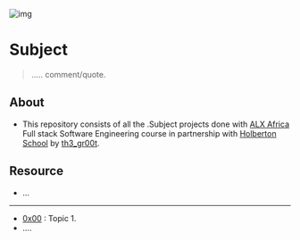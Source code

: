 ![img](https://assets.imaginablefutures.com/media/images/ALX_Logo.max-200x150.png)

# Subject 

> ..... comment/quote.

## About

- This repository consists of all the .Subject projects done with [ALX Africa](https://www.alxafrica.com/) Full stack Software Engineering course in partnership with [Holberton School](https://www.holbertonschool.com/) by [th3_gr00t](https://th33-gr00t.tk/).


## Resource

- ...

---

- [0x00](./0x00-topic_1) : Topic 1.
- ....
